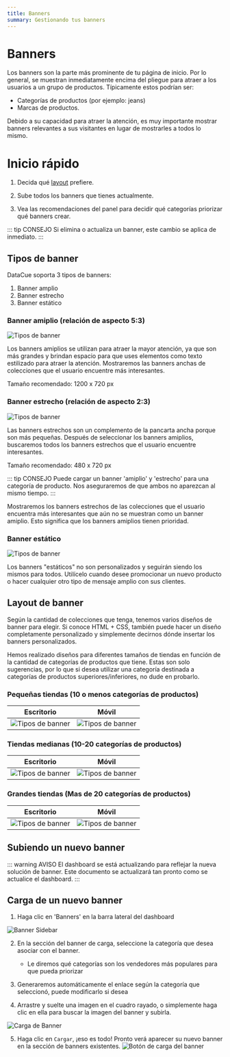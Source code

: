 ```yaml
---
title: Banners
summary: Gestionando tus banners
---
```


# Banners

Los banners son la parte más prominente de tu página de inicio. Por lo general, se muestran inmediatamente encima del pliegue para atraer a los usuarios a un grupo de productos. Típicamente estos podrían ser:

- Categorías de productos (por ejemplo: jeans)
- Marcas de productos.

Debido a su capacidad para atraer la atención, es muy importante mostrar banners relevantes a sus visitantes en lugar de mostrarles a todos lo mismo.

# Inicio rápido

1. Decida qué [layout](#layout-de-banner) prefiere.

2. Sube todos los banners que tienes actualmente.

3. Vea las recomendaciones del panel para decidir qué categorías priorizar qué banners crear.

::: tip CONSEJO
Si elimina o actualiza un banner, este cambio se aplica de inmediato.
:::

## Tipos de banner

DataCue soporta 3 tipos de banners:

1. Banner amplio
2. Banner estrecho
3. Banner estático

### Banner amiplio (relación de aspecto 5:3)

![Tipos de banner](./images/banner-wide.jpg)

Los banners amiplios se utilizan para atraer la mayor atención, ya que son más grandes y brindan espacio para que uses elementos como texto estilizado para atraer la atención. Mostraremos las banners anchas de colecciones que el usuario encuentre más interesantes.

Tamaño recomendado: 1200 x 720 px

### Banner estrecho (relación de aspecto 2:3)

![Tipos de banner](./images/banner-narrow.jpg)

Las banners estrechos son un complemento de la pancarta ancha porque son más pequeñas. Después de seleccionar los banners amiplios, buscaremos todos los banners estrechos que el usuario encuentre interesantes.

Tamaño recomendado: 480 x 720 px

::: tip CONSEJO
Puede cargar un banner 'amiplio' y 'estrecho' para una categoría de producto. Nos aseguraremos de que ambos no aparezcan al mismo tiempo.
:::

Mostraremos los banners estrechos de las colecciones que el usuario encuentra más interesantes que aún no se muestran como un banner amiplio. Esto significa que los banners amiplios tienen prioridad.

### Banner estático

![Tipos de banner](./images/banner-wide-static.jpg)

Los banners "estáticos" no son personalizados y seguirán siendo los mismos para todos. Utilícelo cuando desee promocionar un nuevo producto o hacer cualquier otro tipo de mensaje amplio con sus clientes.

## Layout de banner

Según la cantidad de colecciones que tenga, tenemos varios diseños de banner para elegir. Si conoce HTML + CSS, también puede hacer un diseño completamente personalizado y simplemente decirnos dónde insertar los banners personalizados.

Hemos realizado diseños para diferentes tamaños de tiendas en función de la cantidad de categorías de productos que tiene. Estas son solo sugerencias, por lo que si desea utilizar una categoría destinada a categorías de productos superiores/inferiores, no dude en probarlo.

### Pequeñas tiendas (10 o menos categorías de productos)

| Escritorio | Móvil |
| ------------------- | ------ |
| ![Tipos de banner](./images/banner-layout-small-desktop.jpg) | ![Tipos de banner](./images/banner-layout-small-mobile.jpg) |


### Tiendas medianas (10-20 categorías de productos)

| Escritorio | Móvil |
| ------------------- | ------ |
| ![Tipos de banner](./images/banner-layout-medium-desktop.jpg) | ![Tipos de banner](./images/banner-layout-medium-mobile.jpg) |


### Grandes tiendas (Mas de 20 categorías de productos)

| Escritorio | Móvil |
| ------------------- | ------ |
| ![Tipos de banner](./images/banner-layout-large-desktop.jpg) | ![Tipos de banner](./images/banner-layout-large-mobile.jpg) |

## Subiendo un nuevo banner

::: warning AVISO
El dashboard se está actualizando para reflejar la nueva solución de banner. Este documento se actualizará tan pronto como se actualice el dashboard.
:::

## Carga de un nuevo banner
1. Haga clic en 'Banners' en la barra lateral del dashboard

![Banner Sidebar](./images/banner_sidebar.png)

2. En la sección del banner de carga, seleccione la categoría que desea asociar con el banner.
    
    - Le diremos qué categorías son los vendedores más populares para que pueda priorizar

3. Generaremos automáticamente el enlace según la categoría que seleccionó, puede modificarlo si desea

4. Arrastre y suelte una imagen en el cuadro rayado, o simplemente haga clic en ella para buscar la imagen del banner y subirla.

![Carga de Banner](./images/banner_upload_form.jpg)

5. Haga clic en `Cargar`, ¡eso es todo! Pronto verá aparecer su nuevo banner en la sección de banners existentes.
![Botón de carga del banner](./images/banner_upload_btn.png)